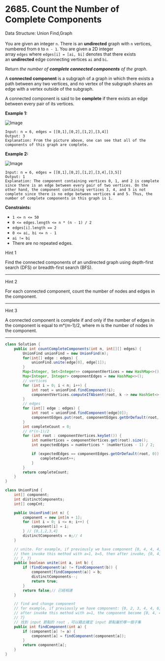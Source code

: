 # 2685. Count the Number of Complete Components  

  Data Structure: Union Find,Graph </br> </br>You are given an integer `n`. There is an **undirected** graph with `n` vertices, numbered from `0` to `n - 1`. You are given a 2D integer array `edges` where `edges[i] = [ai, bi]` denotes that there exists an **undirected** edge connecting vertices `ai` and `bi`.

Return *the number of ****complete connected components**** of the graph*.

A **connected component** is a subgraph of a graph in which there exists a path between any two vertices, and no vertex of the subgraph shares an edge with a vertex outside of the subgraph.

A connected component is said to be **complete** if there exists an edge between every pair of its vertices.

**Example 1:**

![Image](https://assets.leetcode.com/uploads/2023/04/11/screenshot-from-2023-04-11-23-31-23.png)

```plain text
Input: n = 6, edges = [[0,1],[0,2],[1,2],[3,4]]
Output: 3
Explanation: From the picture above, one can see that all of the components of this graph are complete.
```

**Example 2:**

![Image](https://assets.leetcode.com/uploads/2023/04/11/screenshot-from-2023-04-11-23-32-00.png)

```plain text
Input: n = 6, edges = [[0,1],[0,2],[1,2],[3,4],[3,5]]
Output: 1
Explanation: The component containing vertices 0, 1, and 2 is complete since there is an edge between every pair of two vertices. On the other hand, the component containing vertices 3, 4, and 5 is not complete since there is no edge between vertices 4 and 5. Thus, the number of complete components in this graph is 1.
```

**Constraints:**

- `1 <= n <= 50`
- `0 <= edges.length <= n * (n - 1) / 2`
- `edges[i].length == 2`
- `0 <= ai, bi <= n - 1`
- `ai != bi`
- There are no repeated edges.
  
Hint 1

Find the connected components of an undirected graph using depth-first search (DFS) or breadth-first search (BFS).

---

Hint 2

For each connected component, count the number of nodes and edges in the component.

---

Hint 3

A connected component is complete if and only if the number of edges in the component is equal to m*(m-1)/2, where m is the number of nodes in the component.

---

```java
class Solution {
    public int countCompleteComponents(int n, int[][] edges) {
        UnionFind unionFind = new UnionFind(n);
        for(int[] edge : edges) {
            unionFind.unite(edge[0], edge[1]);
        }
        Map<Integer, Set<Integer>> componentVertices = new HashMap<>();
        Map<Integer, Integer> componentEdges = new HashMap<>();
        // vertices
        for (int i = 0; i < n; i++) {
            int root = unionFind.findComponent(i);
            componentVertices.computeIfAbsent(root, k -> new HashSet<>()).add(i);
        }
        // edges
        for (int[] edge : edges) {
            int root = unionFind.findComponent(edge[0]);
            componentEdges.put(root, componentEdges.getOrDefault(root, 0) + 1);// 
        }
        int completeCount = 0;
        // n*(n-1)/2
        for (int root : componentVertices.keySet()) {
            int numVertices = componentVertices.get(root).size();
            int expectedEdges = numVertices * (numVertices - 1) / 2;

            if (expectedEdges == componentEdges.getOrDefault(root, 0)) {
                completeCount++;
            }
        }
        return completeCount;
    }
}

class UnionFind {
    int[] component;
    int distinctComponents;
    int[] compCnt;

    public UnionFind(int n) {
        component = new int[n + 1];
        for (int i = 0; i <= n; i++) {
            component[i] = i;
        } // {0,1,2,3,4}
        distinctComponents = n;// 4
    }

    // unite. For example, if previously we have component {0, 4, 4, 4, 4, 6, 7, 7},
    // then invoke this method with a=1, b=5, then after invoke, {0, 4, 4, 4, 5, 7,
    // 7, 7}
    public boolean unite(int a, int b) {
        if (findComponent(a) != findComponent(b)) {
            component[findComponent(a)] = b;
            distinctComponents--;
            return true;
        }
        return false;// 已經相連
    }

    // find and change component
    // for example, if previously we have component: {0, 2, 3, 4, 4, 6, 7, 7}, then
    // after invoke this method with a=1, the component become {0, 4, 4, 4, 4, 6, 7,
    // 7}
    // 找到 input 節點的 root ，可以藉此確定 input 節點屬於哪一個子集
    public int findComponent(int a) {
        if (component[a] != a) {
            component[a] = findComponent(component[a]);
        }
        return component[a];
    }
}
```

